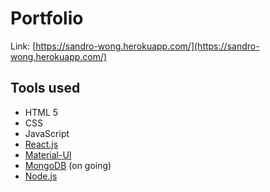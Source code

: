 # Portfolio

Link: [https://sandro-wong.herokuapp.com/](https://sandro-wong.herokuapp.com/)

## Tools used

* HTML 5
* CSS
* JavaScript
* [React.js](https://reactjs.org/)
* [Material-UI](http://www.material-ui.com)
* [MongoDB](www.mongodb.com) (on going)
* [Node.js](https://nodejs.org/)
